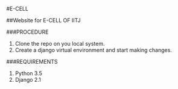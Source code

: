 #E-CELL

##Website for E-CELL OF IITJ

###PROCEDURE

1. Clone the repo on you local system.
2. Create a django virtual environment and start making changes.


###REQUIREMENTS

1. Python 3.5
2. Django 2.1
